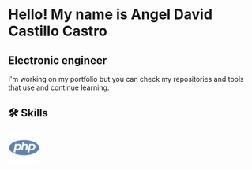 # Hello! My name is Angel David Castillo Castro

## Electronic engineer

I'm working on my portfolio but you can check my repositories and tools that
use and continue learning.

## 🛠 Skills

![Logo](./images/php.png)
